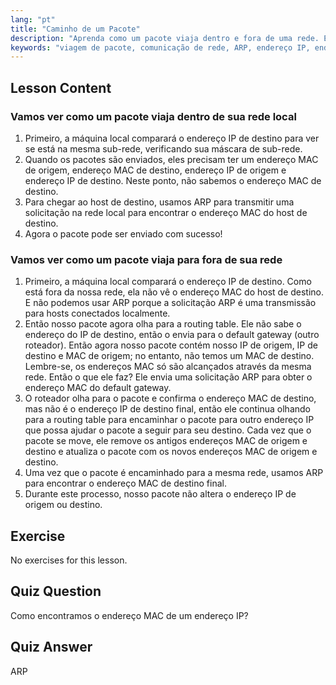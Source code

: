 ```yaml
---
lang: "pt"
title: "Caminho de um Pacote"
description: "Aprenda como um pacote viaja dentro e fora de uma rede. Entenda IP, MAC, ARP e tabelas de roteamento para comunicação em rede. Comece sua jornada de rede Linux!"
keywords: "viagem de pacote, comunicação de rede, ARP, endereço IP, endereço MAC, tabela de roteamento, rede Linux, guia para iniciantes"
---
```


## Lesson Content

### Vamos ver como um pacote viaja dentro de sua rede local

1. Primeiro, a máquina local comparará o endereço IP de destino para ver se está na mesma sub-rede, verificando sua máscara de sub-rede.
2. Quando os pacotes são enviados, eles precisam ter um endereço MAC de origem, endereço MAC de destino, endereço IP de origem e endereço IP de destino. Neste ponto, não sabemos o endereço MAC de destino.
3. Para chegar ao host de destino, usamos ARP para transmitir uma solicitação na rede local para encontrar o endereço MAC do host de destino.
4. Agora o pacote pode ser enviado com sucesso!

### Vamos ver como um pacote viaja para fora de sua rede

1. Primeiro, a máquina local comparará o endereço IP de destino. Como está fora da nossa rede, ela não vê o endereço MAC do host de destino. E não podemos usar ARP porque a solicitação ARP é uma transmissão para hosts conectados localmente.
2. Então nosso pacote agora olha para a routing table. Ele não sabe o endereço do IP de destino, então o envia para o default gateway (outro roteador). Então agora nosso pacote contém nosso IP de origem, IP de destino e MAC de origem; no entanto, não temos um MAC de destino. Lembre-se, os endereços MAC só são alcançados através da mesma rede. Então o que ele faz? Ele envia uma solicitação ARP para obter o endereço MAC do default gateway.
3. O roteador olha para o pacote e confirma o endereço MAC de destino, mas não é o endereço IP de destino final, então ele continua olhando para a routing table para encaminhar o pacote para outro endereço IP que possa ajudar o pacote a seguir para seu destino. Cada vez que o pacote se move, ele remove os antigos endereços MAC de origem e destino e atualiza o pacote com os novos endereços MAC de origem e destino.
4. Uma vez que o pacote é encaminhado para a mesma rede, usamos ARP para encontrar o endereço MAC de destino final.
5. Durante este processo, nosso pacote não altera o endereço IP de origem ou destino.

## Exercise

No exercises for this lesson.

## Quiz Question

Como encontramos o endereço MAC de um endereço IP?

## Quiz Answer

ARP
